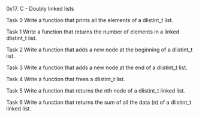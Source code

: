0x17. C - Doubly linked lists

Task 0 Write a function that prints all the elements of a dlistint_t list.

Task 1 Write a function that returns the number of elements in a linked dlistint_t list.

Task 2 Write a function that adds a new node at the beginning of a dlistint_t list.

Task 3 Write a function that adds a new node at the end of a dlistint_t list.

Task 4 Write a function that frees a dlistint_t list.

Task 5 Write a function that returns the nth node of a dlistint_t linked list.

Task 6 Write a function that returns the sum of all the data (n) of a dlistint_t linked list.





